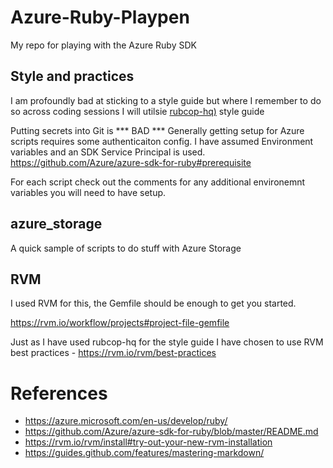 # Azure-Ruby-Playpen
My repo for playing with the Azure Ruby SDK

## Style and practices

I am profoundly bad at sticking to a style guide but where I remember to do so across coding sessions I will utilsie [rubcop-hq)](https://github.com/rubocop-hq/ruby-style-guide) style guide 

Putting secrets into Git is *** BAD *** 
Generally getting setup for Azure scripts requires some authenticaiton config. I have assumed Environment variables and an SDK Service Principal is used.
https://github.com/Azure/azure-sdk-for-ruby#prerequisite

For each script check out the comments for any additional environemnt variables you will need to have setup.

## azure_storage

A quick sample of scripts to do stuff with Azure Storage

## RVM 

I used RVM for this, the Gemfile should be enough to get you started.  

https://rvm.io/workflow/projects#project-file-gemfile

Just as I have used rubcop-hq for the style guide I have chosen to use RVM best practices - https://rvm.io/rvm/best-practices

# References

* https://azure.microsoft.com/en-us/develop/ruby/
* https://github.com/Azure/azure-sdk-for-ruby/blob/master/README.md
* https://rvm.io/rvm/install#try-out-your-new-rvm-installation
* https://guides.github.com/features/mastering-markdown/   